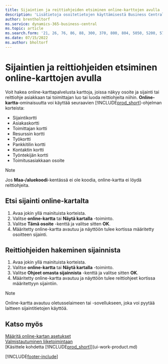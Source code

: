 ```yaml
---
title: Sijaintien ja reittiohjeiden etsiminen online-karttojen avulla
description: 'Lisätietoja osoitetietojen käyttämisestä Business Centralissa saadaksesi online-kartan, jossa on reittiohjeet.'
author: brentholtorf
ms.service: dynamics-365-business-central
ms.topic: article
ms.search.form: '21, 26, 76, 86, 88, 300, 370, 800, 804, 5050, 5200, 5703'
ms.date: 07/15/2022
ms.author: bholtorf
---
```

# Sijaintien ja reittiohjeiden etsiminen online-karttojen avulla

Voit hakea online-karttapalvelusta karttoja, joissa näkyy osoite ja sijainti tai reittiohje asiakkaan tai toimittajan luo tai luoda reittiohjeita niihin. **Online-kartta**-ominaisuutta voi käyttää seuraavien [!INCLUDE[prod_short](includes/prod_short.md)]-ohjelman korteista:

* Sijaintikortti
* Asiakaskortti
* Toimittajan kortti
* Resurssin kortti
* Työkortti
* Pankkitilin kortti
* Kontaktin kortti
* Työntekijän kortti
* Toimitusasiakkaan osoite

> [!NOTE]
> Jos **Maa-/aluekoodi**-kentässä ei ole koodia, online-kartta ei löydä reittiohjeita.

## Etsi sijainti online-kartalta

1. Avaa jokin yllä mainituista korteista.
2. Valitse **online-kartta** tai **Näytä kartalla** -toiminto.
3. Valitse **Tämä osoite** -kenttä ja valitse sitten **OK**.
4. Määritetty online-kartta avautuu ja näyttöön tulee kortissa määritetty osoitteen sijainti.

## Reittiohjeiden hakeminen sijainnista

1. Avaa jokin yllä mainituista korteista.
2. Valitse **online-kartta** tai **Näytä kartalla** -toiminto.
3. Valitse **Ohjeet omasta sijainnista** -kenttä ja valitse sitten **OK**.
4. Määritetty online-kartta avautuu ja näyttöön tulee reittiohjeet kortissa määritettyyn sijaintiin.

> [!NOTE]
> Online-kartta avautuu oletusselaimeen tai -sovellukseen, joka voi pyytää laitteen sijaintitietojen käyttöä.

## Katso myös

[Määritä online-kartan asetukset](across-online-maps-setup.md)  
[Valmistautuminen liiketoimintaan](ui-get-ready-business.md)  
[Käsittele kohdetta [!INCLUDE[prod_short](includes/prod_short.md)]](ui-work-product.md)  

[!INCLUDE[footer-include](includes/footer-banner.md)]
